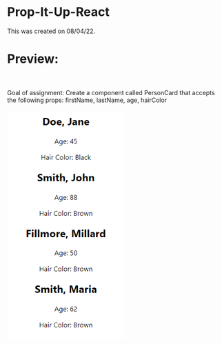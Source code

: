 # Prop-It-Up-React
This was created on 08/04/22.
<br><h1>Preview:</h1>
<br><br>
Goal of assignment:
Create a component called PersonCard that accepts the following props: 
firstName, lastName, age, hairColor
<br><br>
<img src="https://github.com/Taylor-Klar/Prop-It-Up-React/blob/main/Prop%20It%20Up.png">
